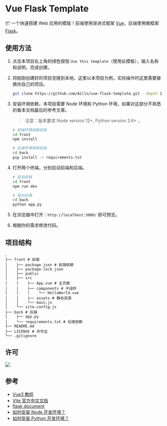 # Vue Flask Template

📦 一个快速搭建 Web 应用的模版！前端使用渐进式框架 [Vue](https://github.com/vuejs/vue)，后端使用微框架 [Flask](https://github.com/pallets/flask)。

## 使用方法

1. 点击本项目右上角的绿色按钮 `Use this template`（使用此模板），输入名称和说明，完成创建。

2. 将刚刚创建好的项目克隆到本地，这里以本项目为例，实际操作时这里需要替换你自己的项目。

    ```bash
    git clone https://github.com/Ailln/vue-flask-template.git --depth 1
    ```

3. 安装环境依赖，本项目需要 Node 环境和 Python 环境，如果对这部分不熟悉的看本文档最后的参考文章。

   > 注意：版本要求 Node version 12+, Python version 3.6+ 。

    ```bash
    # 前端环境依赖安装
    cd front
    npm install
    
    # 后端环境依赖安装
    cd back
    pip install -r requirements.txt
    ```

4. 打开两个终端，分别启动前端和后端。

    ```bash
    # 启动前端
    cd front
    npm run dev
    
    # 启动后端
    cd back
    python app.py
    ```

5. 在浏览器中打开：`http://localhost:3000/` 即可预览。

6. 根据你的需求修改代码。

## 项目结构

```
.
├── front # 前端
│    ├── package.json # 前端依赖
│    ├── package-lock.json
│    ├── public
│    ├── src
│    │    ├── App.vue # 主页面
│    │    ├── components # 子组件
│    │    │    └── HelloWorld.vue
│    │    ├── assets # 静态资源
│    │    └── main.js
│    └── vite.config.js
├── back # 后端
│    ├── app.py
│    └── requirements.txt # 后端依赖
├── README.md
├── LICENSE # 许可证
└── .gitignore
```

## 许可

[![](https://award.dovolopor.com?lt=License&rt=MIT&rbc=green)](./LICENSE)

## 参考

- [Vue3 教程](https://v3.cn.vuejs.org/)
- [Vite 官方中文文档](https://cn.vitejs.dev/guide/why.html)
- [flask document](https://dormousehole.readthedocs.io/en/latest/)
- [如何安装 Node 开发环境？](https://v2ai.cn/linux/2018/11/11/LX-10.html)
- [如何安装 Python 开发环境？](https://v2ai.cn/linux/2018/04/29/LX-2.html)
